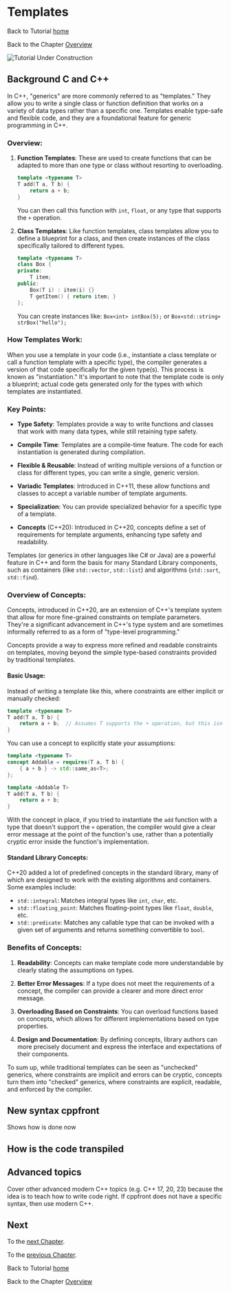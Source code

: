 # Templates


Back to Tutorial [home](../README.md)

Back to the Chapter [Overview](Overview.md)

![Tutorial Under Construction](../TutorialUnderConstruction.png)

## Background C and C++
In C++, "generics" are more commonly referred to as "templates." They allow you to write a single class or function definition that works on a variety of data types rather than a specific one. Templates enable type-safe and flexible code, and they are a foundational feature for generic programming in C++.

### Overview:

1. **Function Templates**: These are used to create functions that can be adapted to more than one type or class without resorting to overloading.

   ```cpp
   template <typename T>
   T add(T a, T b) {
       return a + b;
   }
   ```

   You can then call this function with `int`, `float`, or any type that supports the `+` operation.

2. **Class Templates**: Like function templates, class templates allow you to define a blueprint for a class, and then create instances of the class specifically tailored to different types.

   ```cpp
   template <typename T>
   class Box {
   private:
       T item;
   public:
       Box(T i) : item(i) {}
       T getItem() { return item; }
   };
   ```

   You can create instances like: `Box<int> intBox(5);` or `Box<std::string> strBox("hello");`

### How Templates Work:

When you use a template in your code (i.e., instantiate a class template or call a function template with a specific type), the compiler generates a version of that code specifically for the given type(s). This process is known as "instantiation." It's important to note that the template code is only a blueprint; actual code gets generated only for the types with which templates are instantiated.

### Key Points:

- **Type Safety**: Templates provide a way to write functions and classes that work with many data types, while still retaining type safety.
  
- **Compile Time**: Templates are a compile-time feature. The code for each instantiation is generated during compilation.

- **Flexible & Reusable**: Instead of writing multiple versions of a function or class for different types, you can write a single, generic version.

- **Variadic Templates**: Introduced in C++11, these allow functions and classes to accept a variable number of template arguments.

- **Specialization**: You can provide specialized behavior for a specific type of a template.

- **Concepts** (C++20): Introduced in C++20, concepts define a set of requirements for template arguments, enhancing type safety and readability.

Templates (or generics in other languages like C# or Java) are a powerful feature in C++ and form the basis for many Standard Library components, such as containers (like `std::vector`, `std::list`) and algorithms (`std::sort`, `std::find`).

### Overview of Concepts:

Concepts, introduced in C++20, are an extension of C++'s template system that allow for more fine-grained constraints on template parameters. They're a significant advancement in C++'s type system and are sometimes informally referred to as a form of "type-level programming."

Concepts provide a way to express more refined and readable constraints on templates, moving beyond the simple type-based constraints provided by traditional templates.

#### Basic Usage:

Instead of writing a template like this, where constraints are either implicit or manually checked:

```cpp
template <typename T>
T add(T a, T b) {
    return a + b;  // Assumes T supports the + operation, but this isn't enforced by the compiler until instantiation.
}
```

You can use a concept to explicitly state your assumptions:

```cpp
template <typename T>
concept Addable = requires(T a, T b) {
    { a + b } -> std::same_as<T>; 
};

template <Addable T>
T add(T a, T b) {
    return a + b;
}
```

With the concept in place, if you tried to instantiate the `add` function with a type that doesn't support the `+` operation, the compiler would give a clear error message at the point of the function's use, rather than a potentially cryptic error inside the function's implementation.

#### Standard Library Concepts:

C++20 added a lot of predefined concepts in the standard library, many of which are designed to work with the existing algorithms and containers. Some examples include:

- `std::integral`: Matches integral types like `int`, `char`, etc.
- `std::floating_point`: Matches floating-point types like `float`, `double`, etc.
- `std::predicate`: Matches any callable type that can be invoked with a given set of arguments and returns something convertible to `bool`.

### Benefits of Concepts:

1. **Readability**: Concepts can make template code more understandable by clearly stating the assumptions on types.
  
2. **Better Error Messages**: If a type does not meet the requirements of a concept, the compiler can provide a clearer and more direct error message.

3. **Overloading Based on Constraints**: You can overload functions based on concepts, which allows for different implementations based on type properties.

4. **Design and Documentation**: By defining concepts, library authors can more precisely document and express the interface and expectations of their components.

To sum up, while traditional templates can be seen as "unchecked" generics, where constraints are implicit and errors can be cryptic, concepts turn them into "checked" generics, where constraints are explicit, readable, and enforced by the compiler.

## New syntax cppfront

Shows how is done now


## How is the code transpiled

## Advanced topics

Cover other advanced modern C++ topics (e.g. C++ 17, 20, 23) because the idea is to teach how to write code right.
If cppfront does not have a specific syntax, then use modern C++.




## Next

To the [next Chapter](Templates_concepts.md).

To the [previous Chapter](../user_defined_types/Exception.md).

Back to Tutorial [home](../README.md)

Back to the Chapter [Overview](Overview.md)
